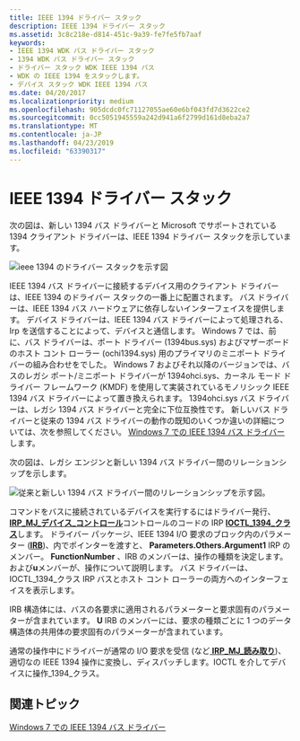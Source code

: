 ```yaml
---
title: IEEE 1394 ドライバー スタック
description: IEEE 1394 ドライバー スタック
ms.assetid: 3c8c218e-d814-451c-9a39-fe7fe5fb7aaf
keywords:
- IEEE 1394 WDK バス ドライバー スタック
- 1394 WDK バス ドライバー スタック
- ドライバー スタック WDK IEEE 1394 バス
- WDK の IEEE 1394 をスタックします。
- デバイス スタック WDK IEEE 1394 バス
ms.date: 04/20/2017
ms.localizationpriority: medium
ms.openlocfilehash: 905dcdc0fc71127055ae60e6bf043fd7d3622ce2
ms.sourcegitcommit: 0cc5051945559a242d941a6f2799d161d8eba2a7
ms.translationtype: MT
ms.contentlocale: ja-JP
ms.lasthandoff: 04/23/2019
ms.locfileid: "63390317"
---
```

# <a name="the-ieee-1394-driver-stack"></a>IEEE 1394 ドライバー スタック





次の図は、新しい 1394 バス ドライバーと Microsoft でサポートされている 1394 クライアント ドライバーは、IEEE 1394 ドライバー スタックを示しています。

![ieee 1394 のドライバー スタックを示す図](images/1394driverstack.png)

IEEE 1394 バス ドライバーに接続するデバイス用のクライアント ドライバーは、IEEE 1394 のドライバー スタックの一番上に配置されます。 バス ドライバーは、IEEE 1394 バス ハードウェアに依存しないインターフェイスを提供します。 デバイス ドライバーは、IEEE 1394 バス ドライバーによって処理される、Irp を送信することによって、デバイスと通信します。 Windows 7 では、前に、バス ドライバーは、ポート ドライバー (1394bus.sys) およびマザーボードのホスト コント ローラー (ochi1394.sys) 用のプライマリのミニポート ドライバーの組み合わせをでした。 Windows 7 およびそれ以降のバージョンでは、バスのレガシ ポート/ミニポート ドライバーが 1394ohci.sys、カーネル モード ドライバー フレームワーク (KMDF) を使用して実装されているモノリシック IEEE 1394 バス ドライバーによって置き換えられます。 1394ohci.sys バス ドライバーは、レガシ 1394 バス ドライバーと完全に下位互換性です。 新しいバス ドライバーと従来の 1394 バス ドライバーの動作の既知のいくつか違いの詳細については、次を参照してください。 [Windows 7 での IEEE 1394 バス ドライバー](https://msdn.microsoft.com/library/windows/hardware/gg266402)します。

次の図は、レガシ エンジンと新しい 1394 バス ドライバー間のリレーションシップを示します。

![従来と新しい 1394 バス ドライバー間のリレーションシップを示す図。](images/1394busdriver.png)

コマンドをバスに接続されているデバイスを実行するにはドライバー発行、 [ **IRP\_MJ\_デバイス\_コントロール**](https://msdn.microsoft.com/library/windows/hardware/ff550744)コントロールのコードの IRP [ **IOCTL\_1394\_クラス**](https://msdn.microsoft.com/library/windows/hardware/ff537232)します。 ドライバー パッケージ、IEEE 1394 I/O 要求のブロック内のパラメーター ([**IRB**](https://msdn.microsoft.com/library/windows/hardware/ff537350))、内でポインターを渡すと、 **Parameters.Others.Argument1** IRP のメンバー。 **FunctionNumber** 、IRB のメンバーは、操作の種類を決定します。 および**u**メンバーが、操作について説明します。 バス ドライバーは、IOCTL\_1394\_クラス IRP バスとホスト コント ローラーの両方へのインターフェイスを表示します。

IRB 構造体には、バスの各要求に適用されるパラメーターと要求固有のパラメーターが含まれています。 **U** IRB のメンバーには、要求の種類ごとに 1 つのデータ構造体の共用体の要求固有のパラメーターが含まれています。

通常の操作中にドライバーが通常の I/O 要求を受信 (など[ **IRP\_MJ\_読み取り**](https://msdn.microsoft.com/library/windows/hardware/ff550794))、適切なの IEEE 1394 操作に変換し、ディスパッチします。IOCTL を介してデバイスに操作\_1394\_クラス。

## <a name="related-topics"></a>関連トピック
[Windows 7 での IEEE 1394 バス ドライバー](https://msdn.microsoft.com/library/windows/hardware/gg266402)  



